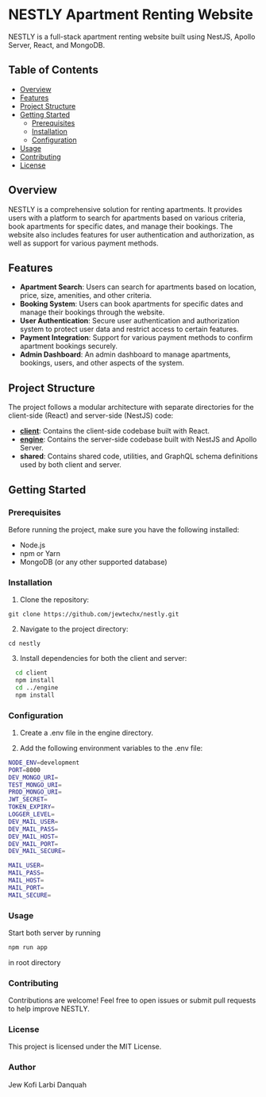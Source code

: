 # NESTLY Apartment Renting Website

NESTLY is a full-stack apartment renting website built using NestJS, Apollo Server, React, and MongoDB.

## Table of Contents

- [Overview](#overview)
- [Features](#features)
- [Project Structure](#project-structure)
- [Getting Started](#getting-started)
  - [Prerequisites](#prerequisites)
  - [Installation](#installation)
  - [Configuration](#configuration)
- [Usage](#usage)
- [Contributing](#contributing)
- [License](#license)

## Overview

NESTLY is a comprehensive solution for renting apartments. It provides users with a platform to search for apartments based on various criteria, book apartments for specific dates, and manage their bookings. The website also includes features for user authentication and authorization, as well as support for various payment methods.

## Features

- **Apartment Search**: Users can search for apartments based on location, price, size, amenities, and other criteria.
- **Booking System**: Users can book apartments for specific dates and manage their bookings through the website.
- **User Authentication**: Secure user authentication and authorization system to protect user data and restrict access to certain features.
- **Payment Integration**: Support for various payment methods to confirm apartment bookings securely.
- **Admin Dashboard**: An admin dashboard to manage apartments, bookings, users, and other aspects of the system.

## Project Structure

The project follows a modular architecture with separate directories for the client-side (React) and server-side (NestJS) code:

- **[client](client/README.md)**: Contains the client-side codebase built with React.
- **[engine](engine/README.md)**: Contains the server-side codebase built with NestJS and Apollo Server.
- **shared**: Contains shared code, utilities, and GraphQL schema definitions used by both client and server.

## Getting Started

### Prerequisites

Before running the project, make sure you have the following installed:

- Node.js
- npm or Yarn
- MongoDB (or any other supported database)

### Installation

1. Clone the repository:

`git clone https://github.com/jewtechx/nestly.git`

2. Navigate to the project directory:

`cd nestly`

3. Install dependencies for both the client and server:

```bash
  cd client
  npm install
  cd ../engine
  npm install
```

### Configuration

1. Create a .env file in the engine directory.

2. Add the following environment variables to the .env file:

```bash
NODE_ENV=development
PORT=8000
DEV_MONGO_URI=
TEST_MONGO_URI=
PROD_MONGO_URI=
JWT_SECRET=
TOKEN_EXPIRY=
LOGGER_LEVEL=
DEV_MAIL_USER=
DEV_MAIL_PASS=
DEV_MAIL_HOST=
DEV_MAIL_PORT=
DEV_MAIL_SECURE=

MAIL_USER=
MAIL_PASS=
MAIL_HOST=
MAIL_PORT=
MAIL_SECURE=
```

### Usage

Start both server by running 

```bash
npm run app
```

in root directory

### Contributing

Contributions are welcome! Feel free to open issues or submit pull requests to help improve NESTLY.

### License

This project is licensed under the MIT License.

### Author

Jew Kofi Larbi Danquah
